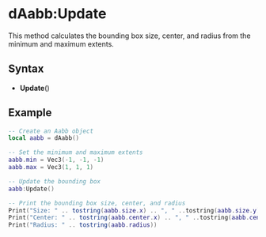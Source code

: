 # dAabb:Update

This method calculates the bounding box size, center, and radius from the minimum and maximum extents.

## Syntax

- **Update**()

## Example

```lua
-- Create an Aabb object
local aabb = dAabb()

-- Set the minimum and maximum extents
aabb.min = Vec3(-1, -1, -1)
aabb.max = Vec3(1, 1, 1)

-- Update the bounding box
aabb:Update()

-- Print the bounding box size, center, and radius
Print("Size: " .. tostring(aabb.size.x) .. ", " ..tostring(aabb.size.y) .. ", " .. tostring(aabb.size.z))
Print("Center: " .. tostring(aabb.center.x) .. ", " ..tostring(aabb.center.y) .. ", " .. tostring(aabb.center.z))
Print("Radius: " .. tostring(aabb.radius))
```
